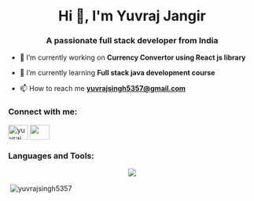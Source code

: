 <h1 align="center">Hi 👋, I'm Yuvraj Jangir</h1>
<h3 align="center">A passionate full stack developer from India</h3>

- 🔭 I’m currently working on **Currency Convertor using React js library**

- 🌱 I’m currently learning **Full stack java development course**

- 📫 How to reach me **yuvrajsingh5357@gmail.com**

<h3 align="left">Connect with me:</h3>
<p align="left">
<a href="https://www.linkedin.com/in/yuvraj-jangir--/" target="blank"><img align="center" src="https://raw.githubusercontent.com/rahuldkjain/github-profile-readme-generator/master/src/images/icons/Social/linked-in-alt.svg" alt="yuvraj jangir" height="30" width="40" /></a>
<a href="wa.me/+918816823326" target="blank"><img align="center" src="https://www.svgrepo.com/show/106976/whatsapp.svg" alt="" height="30" width="40" /></a>
</p>

<h3 align="left">Languages and Tools:</h3>
<p align="center">
  <a href="https://skillicons.dev">
    <img src="https://skillicons.dev/icons?i=html,css,bootstrap,tailwind,js,react,vite,vscode,eclipse,idea,git,github,mysql,npm,java,spring&perline=8" />
  </a>
</p>

<p>&nbsp;<img align="center" src="https://github-readme-stats.vercel.app/api?username=yuvrajsingh5357&show_icons=true&locale=en" alt="yuvrajsingh5357" /></p>

